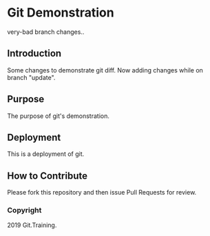 # Git Demonstration

very-bad branch changes..

## Introduction

Some changes to demonstrate git diff.
Now adding changes while on branch "update".

## Purpose

The purpose of git's demonstration.

## Deployment

This is a deployment of git.

## How to Contribute

Please fork this repository and then issue Pull Requests for review.

### Copyright

2019 Git.Training.

